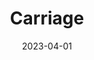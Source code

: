 ---
date: 2023-04-01
featured_image: carriage.webp
title: Carriage
description: Add a Fairy-Tale Rent a Carriage for Your Wedding! Make your entrance unforgettable with our charming carriage rentals. Choose from a variety of styles and create magical memories as you glide to your ceremony. Contact us today to turn your wedding dreams into reality! Go to Facebook for [more](www.facebook.com/profile.php?id=61556932828710&sk=about)
#type: gallery

---
